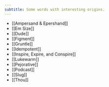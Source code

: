```yaml
---
subtitle: Some words with interesting origins.
---
```

- [[Ampersand & Epershand]]
- [[Em Size]]
- [[Dude]]
- [[Figment]]
- [[Gruntle]]
- [[Idempotent]]
- [[Inspire, Expire, and Conspire]]
- [[Lukewarm]]
- [[Pejorative]]
- [[Podcast]]
- [[Slug]]
- [[Thou]]




